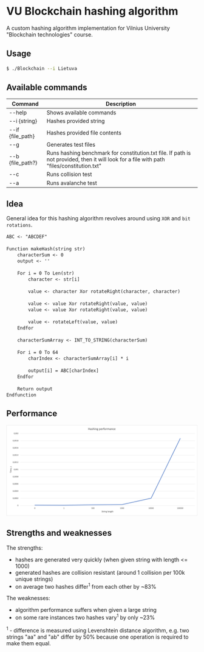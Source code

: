 # VU Blockchain hashing algorithm

A custom hashing algorithm implementation for Vilnius University "Blockchain technologies" course.

## Usage

```bash
$ ./Blockchain --i Lietuva
```

## Available commands

| Command          | Description                                                                                                                                |
|------------------|--------------------------------------------------------------------------------------------------------------------------------------------|
| --help           | Shows available commands                                                                                                                   |
| --i {string}     | Hashes provided string                                                                                                                     |
| --if {file_path} | Hashes provided file contents                                                                                                              |
| --g              | Generates test files                                                                                                                       |
| --b {file_path?} | Runs hashing benchmark for constitution.txt file. If path is not provided, then it will look for a file with path "files/constitution.txt" |
| --c              | Runs collision test                                                                                                                        |
| --a              | Runs avalanche test                                                                                                                        |

## Idea

General idea for this hashing algorithm revolves around using `XOR` and `bit rotations`.

```
ABC <- "ABCDEF"

Function makeHash(string str)
    characterSum <- 0
    output <- ''

    For i = 0 To Len(str)
        character <- str[i]
        
        value <- character Xor rotateRight(character, character)
        
        value <- value Xor rotateRight(value, value)
        value <- value Xor rotateRight(value, value)
        
        value <- rotateLeft(value, value)
    Endfor
    
    characterSumArray <- INT_TO_STRING(characterSum)
    
    For i = 0 To 64
        charIndex <- characterSumArray[i] * i
        
        output[i] = ABC[charIndex]
    Endfor
    
    Return output
Endfunction        
```

## Performance

![Performance chart](performance.png "Performance chart")

## Strengths and weaknesses

The strengths:
- hashes are generated very quickly (when given string with length <= 1000)
- generated hashes are collision resistant (around 1 collision per 100k unique strings)
- on average two hashes differ<sup>1</sup> from each other by ~83%

The weaknesses:
- algorithm performance suffers when given a large string
- on some rare instances two hashes vary<sup>1</sup> by only ~23%

<sup>1</sup> - difference is measured using Levenshtein distance algorithm, e.g. two strings "aa" and "ab" differ by 50% because one operation is required to make them equal.